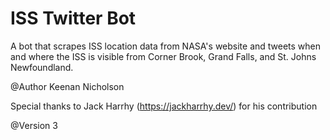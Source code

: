 # ISS Twitter Bot

A bot that scrapes ISS location data from NASA's website and tweets when and where the ISS is visible from Corner Brook, Grand Falls, and St. Johns Newfoundland.

@Author Keenan Nicholson

Special thanks to Jack Harrhy (https://jackharrhy.dev/) for his contribution

@Version 3
